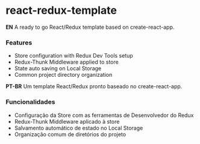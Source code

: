 # react-redux-template

**EN**
A ready to go React/Redux template based on create-react-app.

### Features

- Store configuration with Redux Dev Tools setup
- Redux-Thunk Middleware applied to store
- State auto saving on Local Storage
- Common project directory organization

**PT-BR**
Um template React/Redux pronto baseado no create-react-app.

### Funcionalidades

- Configuração da Store com as ferramentas de Desenvolvedor do Redux
- Redux-Thunk Middleware aplicado à store
- Salvamento automático de estado no Local Storage
- Organização comum de diretórios do projeto
